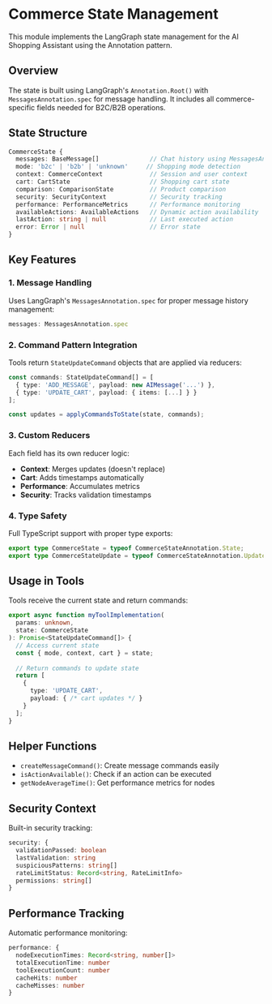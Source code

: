 # Commerce State Management

This module implements the LangGraph state management for the AI Shopping Assistant using the Annotation pattern.

## Overview

The state is built using LangGraph's `Annotation.Root()` with `MessagesAnnotation.spec` for message handling. It includes all commerce-specific fields needed for B2C/B2B operations.

## State Structure

```typescript
CommerceState {
  messages: BaseMessage[]              // Chat history using MessagesAnnotation
  mode: 'b2c' | 'b2b' | 'unknown'     // Shopping mode detection
  context: CommerceContext             // Session and user context
  cart: CartState                      // Shopping cart state
  comparison: ComparisonState          // Product comparison
  security: SecurityContext            // Security tracking
  performance: PerformanceMetrics      // Performance monitoring
  availableActions: AvailableActions   // Dynamic action availability
  lastAction: string | null            // Last executed action
  error: Error | null                  // Error state
}
```

## Key Features

### 1. Message Handling
Uses LangGraph's `MessagesAnnotation.spec` for proper message history management:
```typescript
messages: MessagesAnnotation.spec
```

### 2. Command Pattern Integration
Tools return `StateUpdateCommand` objects that are applied via reducers:
```typescript
const commands: StateUpdateCommand[] = [
  { type: 'ADD_MESSAGE', payload: new AIMessage('...') },
  { type: 'UPDATE_CART', payload: { items: [...] } }
];

const updates = applyCommandsToState(state, commands);
```

### 3. Custom Reducers
Each field has its own reducer logic:
- **Context**: Merges updates (doesn't replace)
- **Cart**: Adds timestamps automatically
- **Performance**: Accumulates metrics
- **Security**: Tracks validation timestamps

### 4. Type Safety
Full TypeScript support with proper type exports:
```typescript
export type CommerceState = typeof CommerceStateAnnotation.State;
export type CommerceStateUpdate = typeof CommerceStateAnnotation.Update;
```

## Usage in Tools

Tools receive the current state and return commands:
```typescript
export async function myToolImplementation(
  params: unknown,
  state: CommerceState
): Promise<StateUpdateCommand[]> {
  // Access current state
  const { mode, context, cart } = state;
  
  // Return commands to update state
  return [
    {
      type: 'UPDATE_CART',
      payload: { /* cart updates */ }
    }
  ];
}
```

## Helper Functions

- `createMessageCommand()`: Create message commands easily
- `isActionAvailable()`: Check if an action can be executed
- `getNodeAverageTime()`: Get performance metrics for nodes

## Security Context

Built-in security tracking:
```typescript
security: {
  validationPassed: boolean
  lastValidation: string
  suspiciousPatterns: string[]
  rateLimitStatus: Record<string, RateLimitInfo>
  permissions: string[]
}
```

## Performance Tracking

Automatic performance monitoring:
```typescript
performance: {
  nodeExecutionTimes: Record<string, number[]>
  totalExecutionTime: number
  toolExecutionCount: number
  cacheHits: number
  cacheMisses: number
}
```